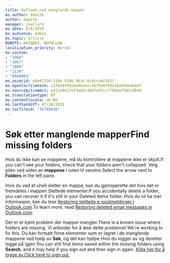 ```yaml
---
title: Outlook.com manglende mapper
ms.author: daeite
author: daeite
manager: joallard
ms.date: 6/6/2019
ms.audience: Admin
ms.topic: article
ROBOTS: NOINDEX, NOFOLLOW
localization_priority: Normal
ms.custom:
- "1066"
- "1067"
- "1068"
- "1134"
- "8000061"
ms.assetid: e8e87530-51b6-4386-983c-8c8cca0c5b3f
ms.openlocfilehash: 1139ddf9028e8e54ec467948705d10a456e4e84f
ms.sourcegitcommit: a413a0e27ef4ab8c484fa9fccff8bbef381c8b96
ms.translationtype: MT
ms.contentlocale: nb-NO
ms.lasthandoff: 07/16/2019
ms.locfileid: "35745616"
---
```

# <a name="find-missing-folders"></a><span data-ttu-id="84631-102">Søk etter manglende mapper</span><span class="sxs-lookup"><span data-stu-id="84631-102">Find missing folders</span></span>

<span data-ttu-id="84631-103">Hvis du ikke kan se mappene, må du kontrollere at mappene ikke er skjult.</span><span class="sxs-lookup"><span data-stu-id="84631-103">If you can't see your folders, check that your folders aren't collapsed.</span></span> <span data-ttu-id="84631-104">Velg pilen ved siden av **mappene** i ruten til venstre.</span><span class="sxs-lookup"><span data-stu-id="84631-104">Select the arrow next to **Folders** in the left pane.</span></span>
  
<span data-ttu-id="84631-105">Hvis du ved et uhell sletter en mappe, kan du gjenopprette det hvis det er fremdeles i mappen Slettede elementer.</span><span class="sxs-lookup"><span data-stu-id="84631-105">If you accidentally delete a folder, you can recover it if it's still in your Deleted Items folder.</span></span> <span data-ttu-id="84631-106">Hvis du vil ha mer informasjon, kan du lese [Restoring slettede e-postmeldinger i Outlook.com](https://support.office.com/article/cf06ab1b-ae0b-418c-a4d9-4e895f83ed50?wt.mc_id=Office_Outlook_com_Alchemy).</span><span class="sxs-lookup"><span data-stu-id="84631-106">To learn more, read [Restoring deleted email messages in Outlook.com](https://support.office.com/article/cf06ab1b-ae0b-418c-a4d9-4e895f83ed50?wt.mc_id=Office_Outlook_com_Alchemy).</span></span>
  
<span data-ttu-id="84631-107">Det er et kjent problem der mapper mangler.</span><span class="sxs-lookup"><span data-stu-id="84631-107">There is a known issue where folders are missing.</span></span> <span data-ttu-id="84631-108">Vi arbeider for å løse dette problemet.</span><span class="sxs-lookup"><span data-stu-id="84631-108">We're working to fix this.</span></span> <span data-ttu-id="84631-109">Du kan fortsatt finne elementer som er lagret i de manglende mappene ved hjelp av **Søk**, og det kan hjelpe Hvis du logger av og deretter logge på igjen.</span><span class="sxs-lookup"><span data-stu-id="84631-109">You can still find items saved within the missing folders using **Search**, and it may help if you sign out and then sign in again.</span></span> [<span data-ttu-id="84631-110">Klikk her for å logge av.</span><span class="sxs-lookup"><span data-stu-id="84631-110">Click here to sign out.</span></span>](https://login.live.com/logout.srf)
